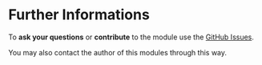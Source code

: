 # Further Informations

To __ask your questions__ or __contribute__ to the module use the
[GitHub Issues](https://github.com/alinex/node-validator/issues).

You may also contact the author of this modules through this way.
